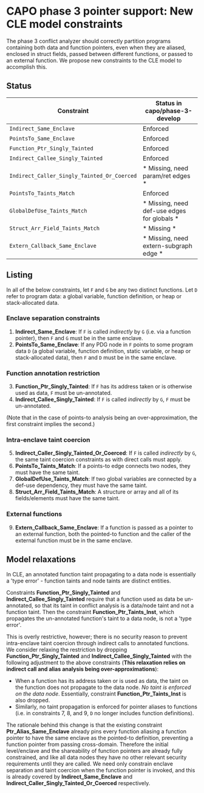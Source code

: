# CAPO phase 3 pointer support: New CLE model constraints

The phase 3 conflict analyzer should correctly partition programs containing both data and function pointers, even when they are aliased, enclosed in struct fields, passed between different functions, or passed to an external function. We propose new constraints to the CLE model to accomplish this.

## Status

| Constraint | Status in capo/phase-3-develop |
| --- | --- |
| `Indirect_Same_Enclave` | Enforced | 
| `PointsTo_Same_Enclave` | Enforced |
| `Function_Ptr_Singly_Tainted` | Enforced |
| `Indirect_Callee_Singly_Tainted` | Enforced |
| `Indirect_Caller_Singly_Tainted_Or_Coerced` | * Missing, need param/ret edges * |
| `PointsTo_Taints_Match` | Enforced |
| `GlobalDefUse_Taints_Match` | * Missing, need def-use edges for globals * |
| `Struct_Arr_Field_Taints_Match` | * Missing * |
| `Extern_Callback_Same_Enclave` | * Missing, need extern-subgraph edge * |

## Listing

In all of the below constraints, let `F` and `G` be any two distinct functions. Let `D` refer to program data: a global variable, function definition, or heap or stack-allocated data.

### Enclave separation constraints

1. **Indirect_Same_Enclave**: If `F` is called *indirectly* by `G` (i.e. via a function pointer), then `F` and `G` must be in the same enclave.
2. **PointsTo_Same_Enclave**: If any PDG node in `F` points to some program data `D` (a global variable, function definition, static variable, or heap or stack-allocated data), then `F` and `D` must be in the same enclave.

### Function annotation restriction

3. **Function_Ptr_Singly_Tainted**: If `F` has its address taken or is otherwise used as data, `F` must be un-annotated.
4. **Indirect_Callee_Singly_Tainted**: If `F` is called *indirectly* by `G`, `F` must be un-annotated.

(Note that in the case of points-to analysis being an over-approximation, the first constraint implies the second.)

### Intra-enclave taint coercion

5. **Indirect_Caller_Singly_Tainted_Or_Coerced**: If `F` is called *indirectly* by `G`, the same taint coercion constraints as with direct calls must apply.
6. **PointsTo_Taints_Match**: If a points-to edge connects two nodes, they must have the same taint.
7. **GlobalDefUse_Taints_Match**: If two global variables are connected by a def-use dependency, they must have the same taint.
8. **Struct_Arr_Field_Taints_Match**: A structure or array and all of its fields/elements must have the same taint.

### External functions

9. **Extern_Callback_Same_Enclave**: If a function is passed as a pointer to an external function, both the pointed-to function and the caller of the external function must be in the same enclave.

## Model relaxations

In CLE, an annotated function taint propagating to a data node is essentially a 'type error' - function taints and node taints are distinct entities.

Constraints **Function_Ptr_Singly_Tainted** and **Indirect_Callee_Singly_Tainted** require that a function used as data be un-annotated, so that its taint in conflict analysis is a data/node taint and not a function taint. Then the constraint **Function_Ptr_Taints_Inst**, which propagates the un-annotated function's taint to a data node, is not a 'type error'.

This is overly restrictive, however; there is no security reason to prevent intra-enclave taint coercion through indirect calls to annotated functions. We consider relaxing the restriction by dropping **Function_Ptr_Singly_Tainted** and **Indirect_Callee_Singly_Tainted** with the following adjustment to the above constraints (**This relaxation relies on indirect call and alias analysis being over-approximations**):
- When a function has its address taken or is used as data, the taint on the function does not propagate to the data node. *No taint is enforced on the data node*. Essentially, constraint **Function_Ptr_Taints_Inst** is also dropped.
- Similarly, no taint propagation is enforced for pointer aliases to functions (i.e. in constraints 7, 8, and 9, `D` no longer includes function definitions).

The rationale behind this change is that the existing constraint **Ptr_Alias_Same_Enclave** already pins every function aliasing a function pointer to have the same enclave as the pointed-to definition, preventing a function pointer from passing cross-domain. Therefore the initial level/enclave and the shareability of function pointers are already fully constrained, and like all data nodes they have no other relevant security requirements until they are called. We need only constrain enclave separation and taint coercion when the function pointer is invoked, and this is already covered by **Indirect_Same_Enclave** and **Indirect_Caller_Singly_Tainted_Or_Coerced** respectively.